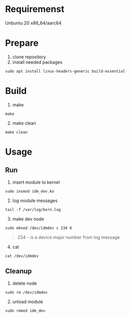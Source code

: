 # Requiremenst

Unbuntu 20 x86_64/aarc64

# Prepare

1. clone repository
2. install needed packages
```shell
sudo apt install linux-headers-generic build-essential
```

# Build

1. make
```shell
make
```
2. make clean
```shell
make clean
```

# Usage

## Run
1. insert module to kernel
```shell
sudo insmod idm_dev.ko 
```
2. log module messages
```shell
tail -f /var/log/kern.log
```
3. make dev node
```shell
sudo mknod /dev/idmdev c 234 0
```
> 234 - is a device major number from log message
4. cat 
```shell
cat /dev/idmdev
```

## Cleanup

1. delete node
```shell
sudo rm /dev/idmdev
```
2. unload module
```shell
sudo rmmod idm_dev
```
